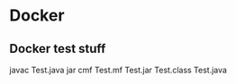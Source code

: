 # Docker
Docker test stuff
-----------------
javac Test.java 
jar cmf Test.mf Test.jar Test.class Test.java


